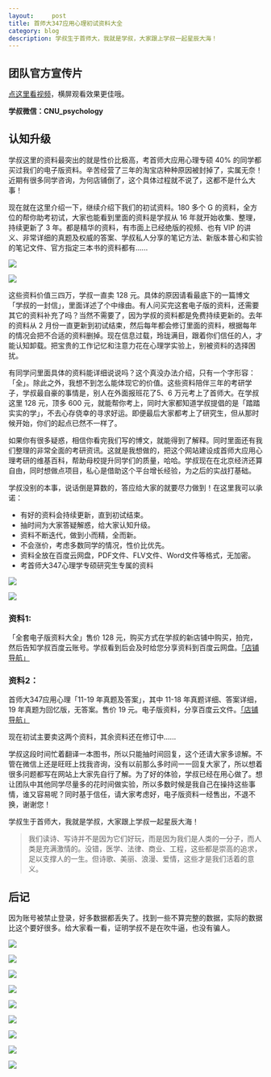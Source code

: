 ```yaml
---
layout:     post
title: 首师大347应用心理初试资料大全
category: blog
description: 学叔生于首师大，我就是学叔，大家跟上学叔一起星辰大海！
---
```


## 团队官方宣传片

[点这里看视频](http://1257355643.vod2.myqcloud.com/a589a973vodtranscq1257355643/de742bed5285890785481622413/v.f30.mp4)，横屏观看效果更佳哦。

**学叔微信：CNU_psychology**


## 认知升级

学叔这里的资料最突出的就是性价比极高，考首师大应用心理专硕 40% 的同学都买过我们的电子版资料。辛苦经营了三年的淘宝店种种原因被封掉了，实属无奈！近期有很多同学咨询，为何店铺倒了，这个具体过程就不说了，这都不是什么大事！

现在就在这里介绍一下，继续介绍下我们的初试资料。180 多个 G 的资料，全方位的帮你助考初试，大家也能看到里面的资料是学叔从 16 年就开始收集、整理，持续更新了 3 年。都是精华的资料，有市面上已经绝版的视频、也有 VIP 的讲义、非常详细的真题及权威的答案、学叔私人分享的笔记方法、新版本普心和实验的笔记文件、官方指定三本书的资料都有......

![](http://pics.zapp926.top/image-1.png)

![](http://pics.zapp926.top/image-2.png)

这些资料价值三四万，学叔一直卖 128 元。具体的原因请看最底下的一篇博文「学叔的一封信」，里面详述了个中缘由。有人问买完这套电子版的资料，还需要其它的资料补充了吗？当然不需要了，因为学叔的资料都是免费持续更新的。去年的资料从 2 月份一直更新到初试结束，然后每年都会修订里面的资料，根据每年的情况会把不合适的资料删掉。现在信息过载，玲珑满目，跟着你们信任的人，才能认知卸载。把宝贵的工作记忆和注意力花在心理学实验上，别被资料的选择困扰。

有同学问里面具体的资料能详细说说吗？这个真没办法介绍，只有一个字形容：「全」。除此之外，我想不到怎么能体现它的价值。这些资料陪伴三年的考研学子，学叔最自豪的事情是，别人在外面报班花了5、6 万元考上了首师大。在学叔这里 128 元，顶多 600 元，就能帮你考上，同时大家都知道学叔提倡的是「踏踏实实的学」，不去心存侥幸的寻求好运。即便最后大家都考上了研究生，但从那时候开始，你们的起点已然不一样了。

如果你有很多疑惑，相信你看完我们写的博文，就能得到了解释。同时里面还有我们整理的非常全面的考研资讯。这就是我想做的，把这个网站建设成首师大应用心理考研的维基百科，帮助母校提升同学们的质量，哈哈。学叔现在在北京经济还算自由，同时想做点项目，私心是借助这个平台增长经验，为之后的实战打基础。

学叔没别的本事，说话倒是算数的，答应给大家的就要尽力做到！在这里我可以承诺：

* 有好的资料会持续更新，直到初试结束。
* 抽时间为大家答疑解惑，给大家认知升级。
* 资料不断迭代，做到小而精，全而新。
* 不会涨价，考虑多数同学的情况，性价比优先。
* 资料全放在百度云网盘，PDF文件、FLV文件、Word文件等格式，无加密。
* 考首师大347心理学专硕研究生专属的资料

![](http://pics.zapp926.top/image-44.png)

![](http://pics.zapp926.top/image-33.png)

### 资料1:

「全套电子版资料大全」售价 128 元，购买方式在学叔的新店铺中购买，拍完，然后告知学叔百度云账号。学叔看到后会及时给您分享资料到百度云网盘。[「店铺导航」](https://shop342556748.taobao.com/?spm=a313o.201708ban.sellercard.12.64f0197aZ7oEHs)

### 资料2：

首师大347应用心理「11-19 年真题及答案」，其中 11-18 年真题详细、答案详细，19 年真题为回忆版，无答案。售价 19 元。电子版资料，分享百度云文件。[「店铺导航」](https://shop342556748.taobao.com/?spm=a313o.201708ban.sellercard.12.64f0197aZ7oEHs)

现在初试主要卖这两个资料，其余资料还在修订中......

学叔这段时间忙着翻译一本图书，所以只能抽时间回复，这个还请大家多谅解。不管在微信上还是旺旺上找我咨询，没有以前那么多时间一一回复大家了，所以想着很多问题都写在网站上大家先自行了解。为了好的体验，学叔已经在用心做了。想让团队中其他同学尽量多的花时间做实验，所以多数时候是我自己在操持这些事情，谁又容易呢？同时基于信任，请大家考虑好，电子版资料一经售出，不退不换，谢谢您！

学叔生于首师大，我就是学叔，大家跟上学叔一起星辰大海！

> 我们读诗、写诗并不是因为它们好玩，而是因为我们是人类的一分子，而人类是充满激情的。没错，医学、法律、商业、工程，这些都是崇高的追求，足以支撑人的一生。但诗歌、美丽、浪漫、爱情，这些才是我们活着的意义。

## 后记 
因为账号被禁止登录，好多数据都丢失了。找到一些不算完整的数据，实际的数据比这个要好很多。给大家看一看，证明学叔不是在吹牛逼，也没有骗人。

![](http://pics.zapp926.top/pic2.jpeg)

![](http://pics.zapp926.top/pic1.jpeg)

![](http://pics.zapp926.top/pic4.png)

![](http://pics.zapp926.top/WechatIMG125.jpeg)

![](http://pics.zapp926.top/WechatIMG27.jpeg)

![](http://pics.zapp926.top/WechatIMG25.jpeg)

![](http://pics.zapp926.top/WechatIMG24.jpeg)

![](http://pics.zapp926.top/WechatIMG26.jpeg)

![](http://pics.zapp926.top/icon-above-font.png)

